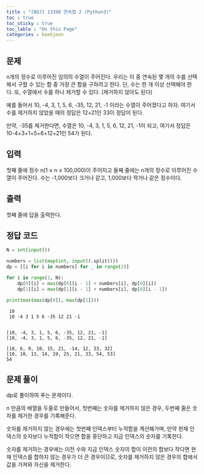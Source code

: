 ```yaml
---
title : "[BOJ] 13398 연속합 2 (Python3)"
toc : true
toc_sticky : true
toc_lable : "On this Page"
categories : baekjoon
---
```

## 문제
n개의 정수로 이루어진 임의의 수열이 주어진다. 우리는 이 중 연속된 몇 개의 수를 선택해서 구할 수 있는 합 중 가장 큰 합을 구하려고 한다. 단, 수는 한 개 이상 선택해야 한다. 또, 수열에서 수를 하나 제거할 수 있다. (제거하지 않아도 된다)

예를 들어서 10, -4, 3, 1, 5, 6, -35, 12, 21, -1 이라는 수열이 주어졌다고 하자. 여기서 수를 제거하지 않았을 때의 정답은 12+21인 33이 정답이 된다.

만약, -35를 제거한다면, 수열은 10, -4, 3, 1, 5, 6, 12, 21, -1이 되고, 여기서 정답은 10-4+3+1+5+6+12+21인 54가 된다.

## 입력
첫째 줄에 정수 n(1 ≤ n ≤ 100,000)이 주어지고 둘째 줄에는 n개의 정수로 이루어진 수열이 주어진다. 수는 -1,000보다 크거나 같고, 1,000보다 작거나 같은 정수이다.

## 출력
첫째 줄에 답을 출력한다.

## 정답 코드


```python
N = int(input())

numbers = list(map(int, input().split()))
dp = [[i for i in numbers] for _ in range(2)]

for i in range(1, N):
    dp[0][i] = max(dp[0][i - 1] + numbers[i], dp[0][i])
    dp[1][i] = max(dp[1][i - 1] + numbers[i], dp[0][i - 1])

print(max(max(dp[0]), max(dp[1])))
```

     10
     10 -4 3 1 5 6 -35 12 21 -1


    [10, -4, 3, 1, 5, 6, -35, 12, 21, -1]
    [10, -4, 3, 1, 5, 6, -35, 12, 21, -1]
    
    [10, 6, 9, 10, 15, 21, -14, 12, 33, 32]
    [10, 10, 13, 14, 19, 25, 21, 33, 54, 53]
    54


## 문제 풀이
dp로 풀이하여 푸는 문제이다.

n 만큼의 배열을 두줄로 만들어서, 첫번째는 숫자를 제거하지 않은 경우, 두번째 줄은 숫자를 제거한 경우를 기록해준다.

숫자를 제거하지 않는 경우에는 첫번째 인덱스부터 누적합을 계산해가며, 만약 현재 인덱스의 숫자보다 누적합이 작으면 합을 중단하고 지금 인덱스의 숫자를 기록한다.

숫자를 제거하는 경우에는 이전 수와 지금 인덱스 숫자의 합이 이전의 합보다 작다면 현재 인덱스를 합하지 않는 경우가 더 큰 경우이므로, 숫자를 제거하지 않은 경우의 합에서 값을 가져와 자신을 제거한다.
